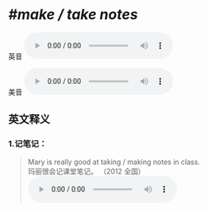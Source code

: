 # ***\#make / take notes*** 
英音
<audio src="./media/make notes1_AAC.aac" controls="controls"></audio>

美音
<audio src="./media/make notes2_AAC.aac" controls="controls"></audio>



  

英文释义
---
### 1.**记笔记：**  

 > Mary is really good at taking / making notes in class.  
 > 玛丽很会记课堂笔记。  （2012 全国）  
<audio src="./media/Mary is really good at_AAC.aac" controls="controls"></audio>


